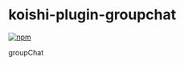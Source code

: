 # koishi-plugin-groupchat

[![npm](https://img.shields.io/npm/v/koishi-plugin-groupchat?style=flat-square)](https://www.npmjs.com/package/koishi-plugin-groupchat)

groupChat
